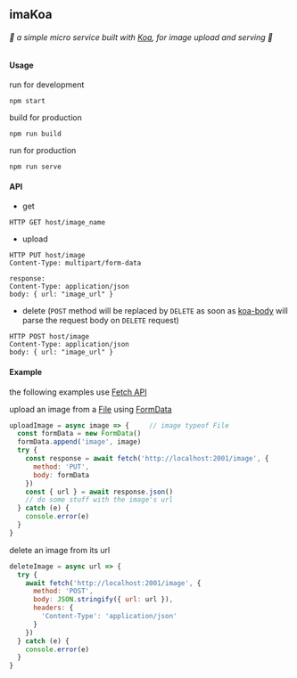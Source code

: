 ## imaKoa

###### :mount_fuji: a simple micro service built with [Koa](https://koajs.com/), for image upload and serving :mount_fuji:

#### Usage

run for development
```
npm start
```

build for production
```
npm run build
```

run for production
```
npm run serve
```

#### API

* get
```
HTTP GET host/image_name
```

* upload
```
HTTP PUT host/image
Content-Type: multipart/form-data

response:
Content-Type: application/json
body: { url: "image_url" }
```

* delete (`POST` method will be replaced by `DELETE` as soon as [koa-body](https://github.com/dlau/koa-body) will parse the request body on `DELETE` request)
```
HTTP POST host/image
Content-Type: application/json
body: { url: "image_url" }
```

#### Example

the following examples use [Fetch API](https://developer.mozilla.org/en-US/docs/Web/API/Fetch_API)

upload an image from a [File](https://developer.mozilla.org/en-US/docs/Web/API/File) using [FormData](https://developer.mozilla.org/en-US/docs/Web/API/FormData)
```javascript
uploadImage = async image => {     // image typeof File
  const formData = new FormData()
  formData.append('image', image)
  try {
    const response = await fetch('http://localhost:2001/image', {
      method: 'PUT',
      body: formData
    })
    const { url } = await response.json()
    // do some stuff with the image's url
  } catch (e) {
    console.error(e)
  }
}
```

delete an image from its url
```javascript
deleteImage = async url => {
  try {
    await fetch('http://localhost:2001/image', {
      method: 'POST',
      body: JSON.stringify({ url: url }),
      headers: {
        'Content-Type': 'application/json'
      }
    })
  } catch (e) {
    console.error(e)
  }
}
```
